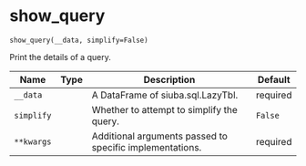 # show_query

`show_query(__data, simplify=False)`

Print the details of a query.

| Name       | Type   | Description                                              | Default   |
|------------|--------|----------------------------------------------------------|-----------|
| `__data`   |        | A DataFrame of siuba.sql.LazyTbl.                        | required  |
| `simplify` |        | Whether to attempt to simplify the query.                | `False`   |
| `**kwargs` |        | Additional arguments passed to specific implementations. | required  |